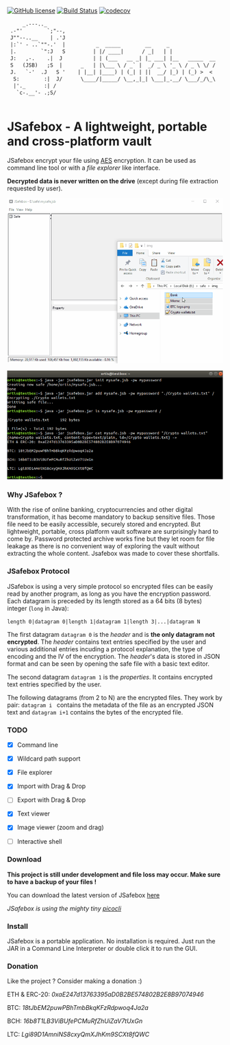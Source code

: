 
[![GitHub license](https://img.shields.io/github/license/0rtis/jsafebox.svg?style=flat-square)](https://github.com/0rtis/jsafebox/blob/master/LICENSE)
[![Build Status](https://img.shields.io/travis/0rtis/jsafebox.svg?style=flat-square)](https://travis-ci.org/0rtis/jsafebox)
[![codecov](https://img.shields.io/codecov/c/github/0rtis/jsafebox.svg?style=flat-square)](https://codecov.io/gh/0rtis/jsafebox)


```
     _.---.._    
 .-"'        `;"--,
 J""--..__    | .'J
 |:`' - ..`""-.'  |	         _  _____        __     _               
 |.        `":J   S	        | |/ ____|      / _|   | |              		
 J:   ,-.    .|  J 	        | | (___   __ _| |_ ___| |__   _____  __		
 S   (JSB)   ;S  | 	    _   | |\___ \ / _` |  _/ _ \ '_ \ / _ \ \/ /		
 J.   `-'  .J   S '	   | |__| |____) | (_| | ||  __/ |_) | (_) >  < 		
  S:        :|  J/ 	    \____/|_____/ \__,_|_| \___|_.__/ \___/_/\_\		
  |'._      :| /   		
   `c-.__'- .;S/ 
     
```

# JSafebox - A lightweight, portable and cross-platform vault

JSafebox encrypt your file using [AES](https://en.wikipedia.org/wiki/Advanced_Encryption_Standard) encryption. It can be used as command line tool or with a _file explorer_ like interface.

**Decrypted data is never written on the drive** (except during file extraction requested by user).

![JSafebox GUI demo](docs/img/demo-gui.gif?raw=true)

![JSafebox CLI demo](docs/img/demo-cli.png?raw=true)




### Why JSafebox ?
With the rise of online banking, cryptocurrencies and other digital transformation, it has become mandatory to backup sensitive files.
Those file need to be easily accessible, securely stored and encrypted. But lightweight, portable, cross platform vault software are surprisingly hard to come by. Password protected archive works fine but they let room for file leakage as there is no convenient way of exploring the vault without extracting the whole content. Jsafebox was made to cover these shortfalls.






### JSafebox Protocol
JSafebox is using a very simple protocol so encrypted files can be easily read by another program, as long as you have the encryption password.
Each datagram is preceded by its length stored as a 64 bits (8 bytes) integer (`long` in Java):

    length 0|datagram 0|length 1|datagram 1|length 3|...|datagram N
    
The first datagram `datagram 0` is the *header* and is **the only datagram not encrypted**. The *header* contains text entries specified by the user and various additional entries incuding a protocol explanation, the type of encoding and the IV of the encryption. The *header*'s data is stored in JSON format and can be seen by opening the safe file with a basic text editor.

The second datagram `datagram 1` is the *properties*. It contains encrypted text entries specified by the user.

The following datagrams (from 2 to N) are the encrypted files. They work by pair: `datagram i ` contains the metadata of the file as an encrypted JSON text and `datagram i+1` contains the bytes of the encrypted file.



### TODO
- [x] Command line
- [x] Wildcard path support
- [x] File explorer
- [x] Import with Drag & Drop
- [ ] Export with Drag & Drop
- [x] Text viewer
- [x] Image viewer (zoom and drag)
- [ ] Interactive shell


### Download
**This project is still under development and file loss may occur. Make sure to have a backup of your files !**

You can download the latest version of JSafebox [here]()

*JSafebox is using the mighty tiny [picocli](https://github.com/remkop/picocli)*


### Install
JSafebox is a portable application. No installation is required. Just run the JAR in a Command Line Interpreter or double click it to run the GUI. 


### Donation
Like the project ? Consider making a donation :) 

ETH & ERC-20: _0xaE247d13763395aD0B2BE574802B2E8B97074946_

BTC: _18tJbEM2puwPBhTmbBkqKFzRdpwoq4Ja2a_

BCH: _16b8T1LB3ViBUfePCMuRfZhUiZaV7tUxGn_

LTC: _Lgi89D1AmniNS8cxyQmXJhKm9SCXt8fQWC_

